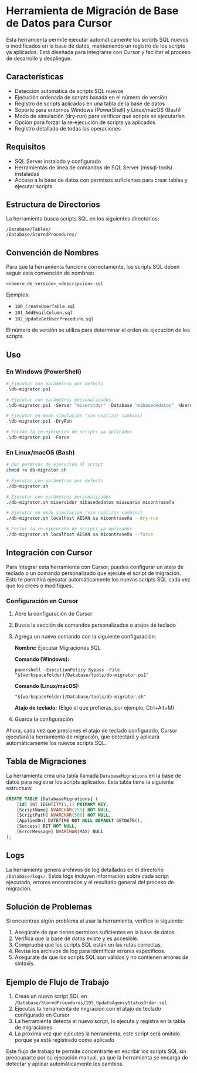 # Herramienta de Migración de Base de Datos para Cursor

Esta herramienta permite ejecutar automáticamente los scripts SQL nuevos o modificados en la base de datos, manteniendo un registro de los scripts ya aplicados. Está diseñada para integrarse con Cursor y facilitar el proceso de desarrollo y despliegue.

## Características

- Detección automática de scripts SQL nuevos
- Ejecución ordenada de scripts basada en el número de versión
- Registro de scripts aplicados en una tabla de la base de datos
- Soporte para entornos Windows (PowerShell) y Linux/macOS (Bash)
- Modo de simulación (dry-run) para verificar qué scripts se ejecutarían
- Opción para forzar la re-ejecución de scripts ya aplicados
- Registro detallado de todas las operaciones

## Requisitos

- SQL Server instalado y configurado
- Herramientas de línea de comandos de SQL Server (mssql-tools) instaladas
- Acceso a la base de datos con permisos suficientes para crear tablas y ejecutar scripts

## Estructura de Directorios

La herramienta busca scripts SQL en los siguientes directorios:

```
/Database/Tables/
/Database/StoredProcedures/
```

## Convención de Nombres

Para que la herramienta funcione correctamente, los scripts SQL deben seguir esta convención de nombres:

```
<número_de_versión>_<descripción>.sql
```

Ejemplos:

- `100_CreateUserTable.sql`
- `101_AddEmailColumn.sql`
- `102_UpdateGetUserProcedure.sql`

El número de versión se utiliza para determinar el orden de ejecución de los scripts.

## Uso

### En Windows (PowerShell)

```powershell
# Ejecutar con parámetros por defecto
.\db-migrator.ps1

# Ejecutar con parámetros personalizados
.\db-migrator.ps1 -Server "miservidor" -Database "mibasededatos" -Username "miusuario" -Password "micontraseña"

# Ejecutar en modo simulación (sin realizar cambios)
.\db-migrator.ps1 -DryRun

# Forzar la re-ejecución de scripts ya aplicados
.\db-migrator.ps1 -Force
```

### En Linux/macOS (Bash)

```bash
# Dar permisos de ejecución al script
chmod +x db-migrator.sh

# Ejecutar con parámetros por defecto
./db-migrator.sh

# Ejecutar con parámetros personalizados
./db-migrator.sh miservidor mibasededatos miusuario micontraseña

# Ejecutar en modo simulación (sin realizar cambios)
./db-migrator.sh localhost AESAN sa micontraseña --dry-run

# Forzar la re-ejecución de scripts ya aplicados
./db-migrator.sh localhost AESAN sa micontraseña --force
```

## Integración con Cursor

Para integrar esta herramienta con Cursor, puedes configurar un atajo de teclado o un comando personalizado que ejecute el script de migración. Esto te permitirá ejecutar automáticamente los nuevos scripts SQL cada vez que los crees o modifiques.

### Configuración en Cursor

1. Abre la configuración de Cursor
2. Busca la sección de comandos personalizados o atajos de teclado
3. Agrega un nuevo comando con la siguiente configuración:

   **Nombre:** Ejecutar Migraciones SQL

   **Comando (Windows):**

   ```
   powershell -ExecutionPolicy Bypass -File "${workspaceFolder}/Database/tools/db-migrator.ps1"
   ```

   **Comando (Linux/macOS):**

   ```
   "${workspaceFolder}/Database/tools/db-migrator.sh"
   ```

   **Atajo de teclado:** (Elige el que prefieras, por ejemplo, Ctrl+Alt+M)

4. Guarda la configuración

Ahora, cada vez que presiones el atajo de teclado configurado, Cursor ejecutará la herramienta de migración, que detectará y aplicará automáticamente los nuevos scripts SQL.

## Tabla de Migraciones

La herramienta crea una tabla llamada `DatabaseMigrations` en la base de datos para registrar los scripts aplicados. Esta tabla tiene la siguiente estructura:

```sql
CREATE TABLE [DatabaseMigrations] (
    [Id] INT IDENTITY(1,1) PRIMARY KEY,
    [ScriptName] NVARCHAR(255) NOT NULL,
    [ScriptPath] NVARCHAR(500) NOT NULL,
    [AppliedOn] DATETIME NOT NULL DEFAULT GETDATE(),
    [Success] BIT NOT NULL,
    [ErrorMessage] NVARCHAR(MAX) NULL
);
```

## Logs

La herramienta genera archivos de log detallados en el directorio `/Database/logs/`. Estos logs incluyen información sobre cada script ejecutado, errores encontrados y el resultado general del proceso de migración.

## Solución de Problemas

Si encuentras algún problema al usar la herramienta, verifica lo siguiente:

1. Asegúrate de que tienes permisos suficientes en la base de datos.
2. Verifica que la base de datos existe y es accesible.
3. Comprueba que los scripts SQL están en las rutas correctas.
4. Revisa los archivos de log para identificar errores específicos.
5. Asegúrate de que los scripts SQL son válidos y no contienen errores de sintaxis.

## Ejemplo de Flujo de Trabajo

1. Creas un nuevo script SQL en `/Database/StoredProcedures/105_UpdateAgencyStatusOrder.sql`
2. Ejecutas la herramienta de migración con el atajo de teclado configurado en Cursor
3. La herramienta detecta el nuevo script, lo ejecuta y registra en la tabla de migraciones
4. La próxima vez que ejecutes la herramienta, este script será omitido porque ya está registrado como aplicado

Este flujo de trabajo te permite concentrarte en escribir los scripts SQL sin preocuparte por su ejecución manual, ya que la herramienta se encarga de detectar y aplicar automáticamente los cambios.
